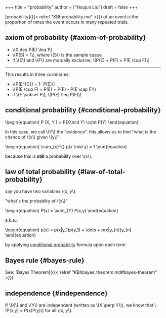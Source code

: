 +++
title = "probability"
author = ["Houjun Liu"]
draft = false
+++

[probability]({{< relref "KBhprobability.md" >}}) of an event is the proportion of times the event occurs in many repeated trials.


## axiom of probability {#axiom-of-probability}

-   \\(0 \leq P(E) \leq 1\\)
-   \\(P(S) = 1\\), where \\(S\\) is the sample space
-   if \\(E\\) and \\(F\\) are mutually exclusive, \\(P(E) + P(F) = P(E \cup F)\\)

---

This results in three correlaries:

-   \\(P(E^{C}) = 1- P(E)\\)
-   \\(P(E \cup F) = P(E) + P(F) - P(E \cap F)\\)
-   if \\(E \subset F\\), \\(P(E) \leq  P(F)\\)


## conditional probability {#conditional-probability}

\begin{equation}
P (X, Y ) = P(X\mid Y) \cdot P(Y)
\end{equation}

In this case, we call \\(Y\\) the "evidence". this allows us to find "what is the chance of \\(x\\) given \\(y\\)".

\begin{equation}
\sum\_{x}^{} p(x \mid y) = 1
\end{equation}

because this is **still** a probability over \\(x\\).


## law of total probability {#law-of-total-probability}

say you have two variables \\(x, y\\).

"what's the probablity of \\(x\\)"

\begin{equation}
P(x) = \sum\_{Y} P(x,y)
\end{equation}

a.k.a.:

\begin{equation}
p(x) = p(x|y\_1)p(y\_1) + \dots + p(x|y\_{n})y\_{n}
\end{equation}

by applying [conditional probability](#conditional-probability) formula upon each term


## Bayes rule {#bayes-rule}

See: [Bayes Theorem]({{< relref "KBhbayes_theorem.md#bayes-theorem" >}})


## independence {#independence}

If \\(X\\) and \\(Y\\) are independent (written as \\(X \perp Y\\)), we know that \\(P(x,y) = P(x)P(y)\\) for all \\(x, y\\).
